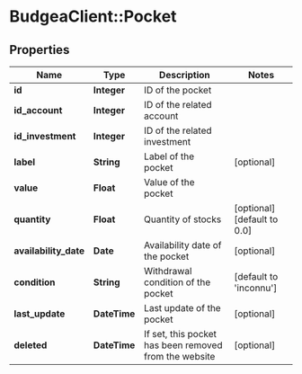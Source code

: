 # BudgeaClient::Pocket

## Properties
Name | Type | Description | Notes
------------ | ------------- | ------------- | -------------
**id** | **Integer** | ID of the pocket | 
**id_account** | **Integer** | ID of the related account | 
**id_investment** | **Integer** | ID of the related investment | 
**label** | **String** | Label of the pocket | [optional] 
**value** | **Float** | Value of the pocket | 
**quantity** | **Float** | Quantity of stocks | [optional] [default to 0.0]
**availability_date** | **Date** | Availability date of the pocket | [optional] 
**condition** | **String** | Withdrawal condition of the pocket | [default to &#39;inconnu&#39;]
**last_update** | **DateTime** | Last update of the pocket | [optional] 
**deleted** | **DateTime** | If set, this pocket has been removed from the website | [optional] 


